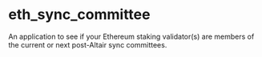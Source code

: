 # eth_sync_committee
An application to see if your Ethereum staking validator(s) are members of the current or next post-Altair sync committees.
